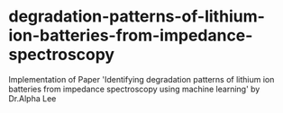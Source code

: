 # degradation-patterns-of-lithium-ion-batteries-from-impedance-spectroscopy
Implementation of Paper 'Identifying degradation patterns of lithium ion batteries from impedance spectroscopy using machine learning' by Dr.Alpha Lee
